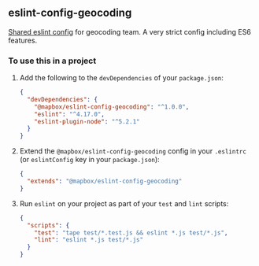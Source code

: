 eslint-config-geocoding
-----------------------
[Shared eslint config](https://eslint.org/docs/developer-guide/shareable-configs) for geocoding team. A very strict config including ES6 features.

### To use this in a project

1. Add the following to the `devDependencies` of your `package.json`:

    ```json
    {
      "devDependencies": {
        "@mapbox/eslint-config-geocoding": "^1.0.0",
        "eslint": "^4.17.0",
        "eslint-plugin-node": "^5.2.1"
      }
    }
    ```

2. Extend the `@mapbox/eslint-config-geocoding` config in your `.eslintrc` (or `eslintConfig` key in your `package.json`):

    ```json
    {
      "extends": "@mapbox/eslint-config-geocoding"
    }
    ```

3. Run `eslint` on your project as part of your `test` and `lint` scripts:

    ```json
    {
      "scripts": {
        "test": "tape test/*.test.js && eslint *.js test/*.js",
        "lint": "eslint *.js test/*.js"
      }
    }
    ```

